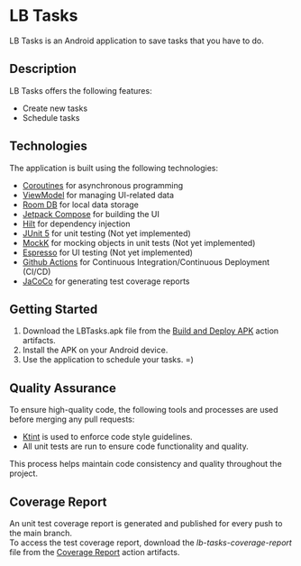 # LB Tasks

LB Tasks is an Android application to save tasks that you have to do.

## Description

LB Tasks offers the following features:
* Create new tasks
* Schedule tasks

## Technologies

The application is built using the following technologies:

* [Coroutines](https://kotlinlang.org/docs/coroutines-overview.html) for asynchronous programming
* [ViewModel](https://developer.android.com/reference/androidx/lifecycle/ViewModel) for managing UI-related data
* [Room DB](https://developer.android.com/training/data-storage) for local data storage
* [Jetpack Compose](https://developer.android.com/jetpack/compose/documentation) for building the UI
* [Hilt](https://developer.android.com/training/dependency-injection/hilt-android) for dependency injection
* [JUnit 5](https://junit.org/junit5/docs/current/user-guide) for unit testing (Not yet implemented)
* [MockK](https://mockk.io) for mocking objects in unit tests (Not yet implemented)
* [Espresso](https://developer.android.com/training/testing/espresso) for UI testing (Not yet implemented)
* [Github Actions](https://docs.github.com/pt/actions/learn-github-actions) for Continuous Integration/Continuous Deployment (CI/CD)
* [JaCoCo](https://www.jacoco.org) for generating test coverage reports

## Getting Started

1. Download the LBTasks.apk file from the [Build and Deploy APK](https://github.com/LeonardoBai12/LBTasks/actions/workflows/build_and_deploy_workflow.yml) action artifacts.
2. Install the APK on your Android device.
3. Use the application to schedule your tasks. =)

## Quality Assurance

To ensure high-quality code, the following tools and processes are used before merging any pull requests:

* [Ktint](https://pinterest.github.io/ktlint/) is used to enforce code style guidelines.
* All unit tests are run to ensure code functionality and quality.

This process helps maintain code consistency and quality throughout the project.

## Coverage Report

An unit test coverage report is generated and published for every push to the main branch.\
To access the test coverage report, download the _lb-tasks-coverage-report_ file from the [Coverage Report](https://github.com/LeonardoBai12/LBTasks/actions/workflows/coverage_report_worflow.yml) action artifacts.
